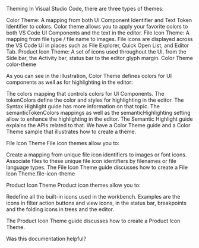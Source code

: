 Theming
In Visual Studio Code, there are three types of themes:

Color Theme: A mapping from both UI Component Identifier and Text Token Identifier to colors. Color theme allows you to apply your favorite colors to both VS Code UI Components and the text in the editor.
File Icon Theme: A mapping from file type / file name to images. File icons are displayed across the VS Code UI in places such as File Explorer, Quick Open List, and Editor Tab.
Product Icon Theme: A set of icons used throughout the UI, from the Side bar, the Activity bar, status bar to the editor glyph margin.
Color Theme
color-theme

As you can see in the illustration, Color Theme defines colors for UI components as well as for highlighting in the editor:

The colors mapping that controls colors for UI Components.
The tokenColors define the color and styles for highlighting in the editor. The Syntax Highlight guide has more information on that topic.
The semanticTokenColors mappings as well as the semanticHighlighting setting allow to enhance the highlighting in the editor. The Semantic Highlight guide explains the APIs related to that.
We have a Color Theme guide and a Color Theme sample that illustrates how to create a theme.

File Icon Theme
File icon themes allow you to:

Create a mapping from unique file icon identifiers to images or font icons.
Associate files to these unique file icon identifiers by filenames or file language types.
The File Icon Theme guide discusses how to create a File Icon Theme.file-icon-theme

Product Icon Theme
Product icon themes allow you to:

Redefine all the built-in icons used in the workbench. Examples are the icons in filter action buttons and view icons, in the status bar, breakpoints and the folding icons in trees and the editor.

The Product Icon Theme guide discusses how to create a Product Icon Theme.

Was this documentation helpful?